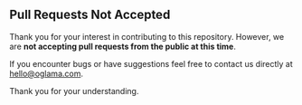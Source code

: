 ## Pull Requests Not Accepted

Thank you for your interest in contributing to this repository. However, we are **not accepting pull requests from the public at this time**.

If you encounter bugs or have suggestions feel free to contact us directly at <hello@oglama.com>.

Thank you for your understanding.
